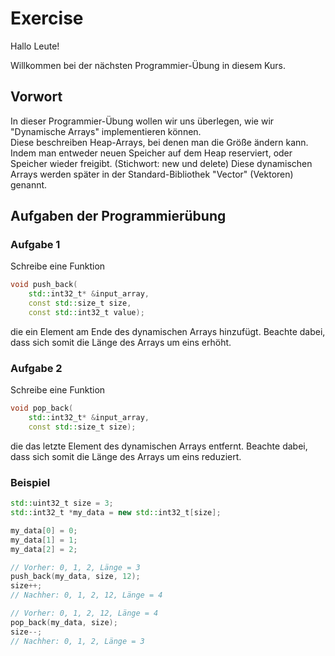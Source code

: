 # Exercise

Hallo Leute!

Willkommen bei der nächsten Programmier-Übung in diesem Kurs.

## Vorwort

In dieser Programmier-Übung wollen wir uns überlegen, wie wir "Dynamische Arrays" implementieren können.  
Diese beschreiben Heap-Arrays, bei denen man die Größe ändern kann.  
Indem man entweder neuen Speicher auf dem Heap reserviert, oder Speicher wieder freigibt. (Stichwort: new und delete)
Diese dynamischen Arrays werden später in der Standard-Bibliothek "Vector" (Vektoren) genannt.  

## Aufgaben der Programmierübung

### Aufgabe 1

Schreibe eine Funktion

```cpp
void push_back(
    std::int32_t* &input_array,
    const std::size_t size,
    const std::int32_t value);
```

die ein Element am Ende des dynamischen Arrays hinzufügt. Beachte dabei, dass sich somit die Länge des Arrays um eins erhöht.

### Aufgabe 2

Schreibe eine Funktion

```cpp
void pop_back(
    std::int32_t* &input_array,
    const std::size_t size);
```

die das letzte Element des dynamischen Arrays entfernt. Beachte dabei, dass sich somit die Länge des Arrays um eins reduziert.

### Beispiel

```cpp
std::uint32_t size = 3;
std::int32_t *my_data = new std::int32_t[size];

my_data[0] = 0;
my_data[1] = 1;
my_data[2] = 2;

// Vorher: 0, 1, 2, Länge = 3
push_back(my_data, size, 12);
size++;
// Nachher: 0, 1, 2, 12, Länge = 4

// Vorher: 0, 1, 2, 12, Länge = 4
pop_back(my_data, size);
size--;
// Nachher: 0, 1, 2, Länge = 3
```
